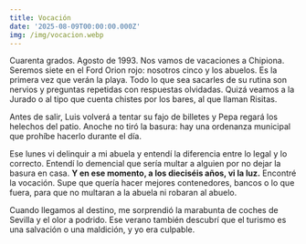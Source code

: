 ```yaml
---
title: Vocación
date: '2025-08-09T00:00:00.000Z'
img: /img/vocacion.webp
---
```

Cuarenta grados. Agosto de 1993. Nos vamos de vacaciones a Chipiona. Seremos
siete en el Ford Orion rojo: nosotros cinco y los abuelos. Es la primera vez que
verán la playa. Todo lo que sea sacarles de su rutina son nervios y preguntas
repetidas con respuestas olvidadas. Quizá veamos a la Jurado o al tipo que
cuenta chistes por los bares, al que llaman Risitas.

Antes de salir, Luis volverá a tentar su fajo de billetes y Pepa regará los
helechos del patio. Anoche no tiró la basura: hay una ordenanza municipal que
prohíbe hacerlo durante el día.

Ese lunes vi delinquir a mi abuela y entendí la diferencia entre lo legal y lo
correcto. Entendí lo demencial que sería multar a alguien por no dejar la basura
en casa. **Y en ese momento, a los dieciséis años, vi la luz.** Encontré la
vocación. Supe que quería hacer mejores contenedores, bancos o lo que fuera,
para que no multaran a la abuela ni robaran al abuelo.

Cuando llegamos al destino, me sorprendió la marabunta de coches de Sevilla y el
olor a podrido. Ese verano también descubrí que el turismo es una salvación o
una maldición, y yo era culpable.

